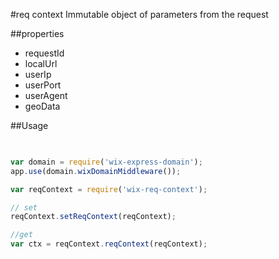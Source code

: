 #req context
Immutable object of parameters from the request

##properties
- requestId
- localUrl
- userIp
- userPort
- userAgent
- geoData

##Usage

```javascript

 
var domain = require('wix-express-domain');
app.use(domain.wixDomainMiddleware());

var reqContext = require('wix-req-context');

// set 
reqContext.setReqContext(reqContext);

//get
var ctx = reqContext.reqContext(reqContext);

```